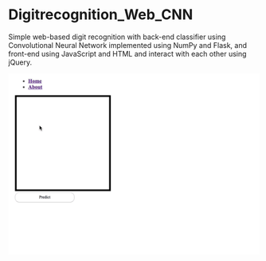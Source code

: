 # Digitrecognition_Web_CNN
 
Simple web-based digit recognition with back-end classifier using Convolutional Neural Network implemented using NumPy and Flask, and front-end using JavaScript and HTML and interact with each other using jQuery.

![AltText](https://github.com/dnguy24/Web-digit-recognition-using-CNN-numpy/blob/master/2019-11-16%2003-56-39.2019-11-16%2004_01_03.gif) 
